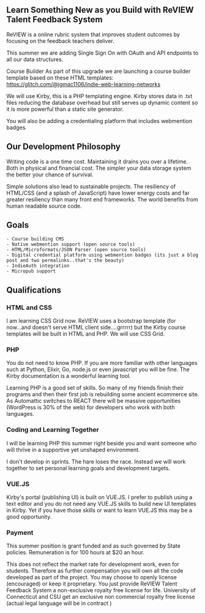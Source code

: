 ## Learn Something New as you Build with ReVIEW Talent Feedback System

ReVIEW is a online rubric system that improves student outcomes by focusing on the feedback teachers deliver.

This summer we are adding Single Sign On with OAuth and API endpoints to all our data structures.

Course Builder
As part of this upgrade we are launching a course builder template based on these HTML templates: https://glitch.com/@jgmac1106/indie-web-learning-networks

We will use Kirby, this is a PHP templating engine. Kirby stores data in .txt files reducing the database overhead  but still serves up dynamic content so it is more powerful than a static site generator.

You will also be adding a credentialing platform that includes webmention badges.

## Our Development Philosophy
Writing code is a one time cost. Maintaining it drains you over a lifetime. Both in physical and financial cost. The simpler your data storage system the better your chance of survival.

Simple solutions also lead to sustainable projects. The resiliency of HTML/CSS (and a splash of JavaScript) have lower energy costs and far greater resiliency than many front end frameworks. The world benefits from human readable source code.


## Goals

    - Course building CMS
    - Native webmention support (open source tools)
    - HTML/Microformats/JSON Parser (open source tools)
    - Digital credential platform using webmention badges (its just a blog post and two permalinks..that's the beauty)
    - IndieAuth integration
    - Micropub support


## Qualifications

### HTML and CSS

I am learning CSS Grid now. ReVIEW uses a bootstrap template (for now...and doesn't serve HTML client side....grrrrr) but the Kirby course templates will be built in HTML and PHP. We will use CSS Grid.

### PHP

You do not need to know PHP. If you are more familiar with other languages such at Python, Elixir, Go, node.js or even javascript you will be fine. The Kirby documentation is a wonderful learning tool.

Learning PHP is a good set of skills. So many of my friends finish their programs and then their first job is rebuilding some ancient  ecommerce site. As Automattic switches to REACT there will be massive opportunities (WordPress is 30% of the web) for developers who work with both languages.

### Coding and Learning Together

I will be learning PHP this summer right beside you and want someone who will thrive in a supportive yet unshaped environment.

I don't develop in sprints. The hare loses the race. Instead we will work together to set personal learning goals and development targets.

### VUE.JS

Kirby's portal (publishing UI) is built on VUE.JS. I prefer to publish using a text editor and you do not need any VUE.JS skills to build new UI templates in Kirby. Yet if you have those skills or want to learn VUE.JS this may be a good opportunity.

### Payment

This summer position is grant funded and as  such governed by State policies. Remuneration  is for 100 hours at $20 an hour.

This does not reflect the market rate for development work, even for students. Therefore as further compensation you will own all the code developed as part of the project. You may choose to openly license (encouraged) or keep it proprietary. You just provide ReVIEW Talent Feedback System a non-exclusive royalty free license for life. University of Connecticut and CSU get an exclusive non commercial royalty free license (actual legal language will be in contract )
